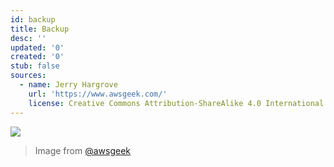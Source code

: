 ```yaml
---
id: backup
title: Backup
desc: ''
updated: '0'
created: '0'
stub: false
sources:
  - name: Jerry Hargrove
    url: 'https://www.awsgeek.com/'
    license: Creative Commons Attribution-ShareAlike 4.0 International License
---
```

![](/assets/images/AWS-Backup_en.jpg)
> Image from [@awsgeek](https://www.awsgeek.com/AWS-Backup/)
